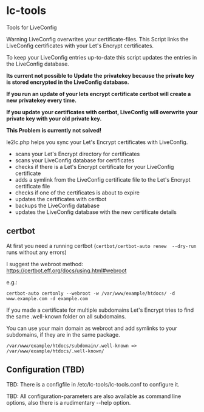 # lc-tools
Tools for LiveConfig

Warning LiveConfig overwrites your certificate-files. This Script links the LiveConfig certificates with your Let's Encrypt certificates. 

To keep your LiveConfig entries up-to-date this script updates the entries in the LiveConfig database.

**Its current not possible to Update the privatekey because the private key is stored encrypted in the LiveConfig database.**

**If you run an update of your lets encrypt certificate certbot will create a new privatekey every time.**

**If you update your certificates with certbot, LiveConfig will overwrite your private key with your old private key.**

**This Problem is currently not solved!**

le2lc.php helps you sync your Let's Encrypt certificates with LiveConfig.

* scans your Let's Encrypt directory for certificates
* scans your LiveConfig database for certificates
* checks if there is a Let's Encrypt certificate for your LiveConfig certificate
* adds a symlink from the LiveConfig certificate file to the Let's Encrypt certificate file
* checks if one of the certificates is about to expire 
* updates the certificates with certbot
* backups the LiveConfig database
* updates the LiveConfig database with the new certificate details

## certbot 
At first you need a running certbot (`certbot/certbot-auto renew  --dry-run` runs without any errors)

I suggest the webroot method:
https://certbot.eff.org/docs/using.html#webroot

e.g.:

`certbot-auto certonly --webroot -w /var/www/example/htdocs/ -d www.example.com -d example.com `

If you made a certificate for multiple subdomains Let's Encrypt tries to find the same .well-known folder on all subdomains.

You can use your main domain as webroot and add symlinks to your subdomains, if they are in the same package.

`/var/www/example/htdocs/subdomain/.well-known => /var/www/example/htdocs/.well-known/ `

## Configuration (TBD)
TBD: There is a configfile in /etc/lc-tools/lc-tools.conf to configure it.

TBD: All configuration-parameters are also available as command line options, also there is a rudimentary --help option.


